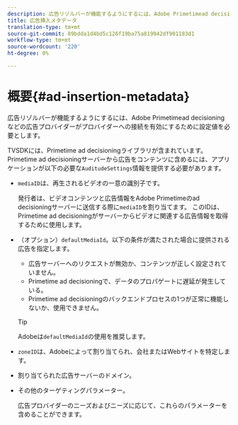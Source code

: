```yaml
---
description: 広告リゾルバーが機能するようにするには、Adobe Primetimead decisioningなどの広告プロバイダーがプロバイダーへの接続を有効にするために設定値を必要とします。
title: 広告挿入メタデータ
translation-type: tm+mt
source-git-commit: 89bdda1d4bd5c126f19ba75a819942df901183d1
workflow-type: tm+mt
source-wordcount: '220'
ht-degree: 0%

---
```



# 概要{#ad-insertion-metadata}

広告リゾルバーが機能するようにするには、Adobe Primetimead decisioningなどの広告プロバイダーがプロバイダーへの接続を有効にするために設定値を必要とします。

TVSDKには、Primetime ad decisioningライブラリが含まれています。 Primetime ad decisioningサーバーから広告をコンテンツに含めるには、アプリケーションが以下の必要な`AuditudeSettings`情報を提供する必要があります。

* `mediaID`は、再生されるビデオの一意の識別子です。

   発行者は、ビデオコンテンツと広告情報をAdobe Primetimeのad decisioningサーバーに送信する際に`mediaID`を割り当てます。 このIDは、Primetime ad decisioningがサーバーからビデオに関連する広告情報を取得するために使用します。

* （オプション）`defaultMediaId`。以下の条件が満たされた場合に提供される広告を指定します。

   * 広告サーバーへのリクエストが無効か、コンテンツが正しく設定されていません。
   * Primetime ad decisioningで、データのプロパゲートに遅延が発生している。
   * Primetime ad decisioningのバックエンドプロセスの1つが正常に機能しないか、使用できません。

   >[!TIP]
   >
   >Adobeは`defaultMediaId`の使用を推奨します。

* `zoneID`は、Adobeによって割り当てられ、会社またはWebサイトを特定します。
* 割り当てられた広告サーバーのドメイン。
* その他のターゲティングパラメーター。

   広告プロバイダーのニーズおよびニーズに応じて、これらのパラメーターを含めることができます。